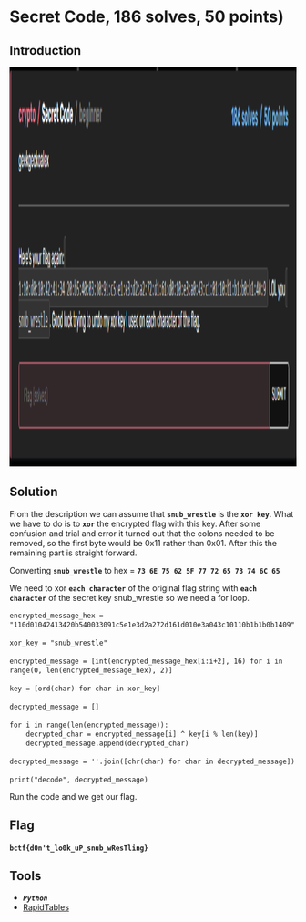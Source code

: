 # Secret Code, 186 solves, 50 points)

## Introduction

<p align="left">
  <img height=700 img src=./readme_assets/secret-challenge.PNG/>
</p>

## Solution

From the description we can assume that **`snub_wrestle`** is the **`xor key`**. What we have to do is to **`xor`** the encrypted flag with this key. After some confusion and trial and error it turned out that the colons needed to be removed, so the first byte would be 0x11 rather than 0x01. After this the remaining part is straight forward.

Converting **`snub_wrestle`** to hex = **`73 6E 75 62 5F 77 72 65 73 74 6C 65`**

We need to xor **`each character`** of the original flag string with **`each character`** of the secret key snub_wrestle so we need a for loop.

```
encrypted_message_hex = "110d01042413420b540033091c5e1e3d2a272d161d010e3a043c10110b1b1b0b1409"

xor_key = "snub_wrestle"

encrypted_message = [int(encrypted_message_hex[i:i+2], 16) for i in range(0, len(encrypted_message_hex), 2)]

key = [ord(char) for char in xor_key]

decrypted_message = []

for i in range(len(encrypted_message)):
    decrypted_char = encrypted_message[i] ^ key[i % len(key)]
    decrypted_message.append(decrypted_char)

decrypted_message = ''.join([chr(char) for char in decrypted_message])

print("decode", decrypted_message)
```
Run the code and we get our flag.

## Flag

**`bctf{d0n't_lo0k_uP_snub_wResTling}`**

## Tools

- ***`Python`***
- [RapidTables](https://www.rapidtables.com/convert/number/ascii-hex-bin-dec-converter.html)





